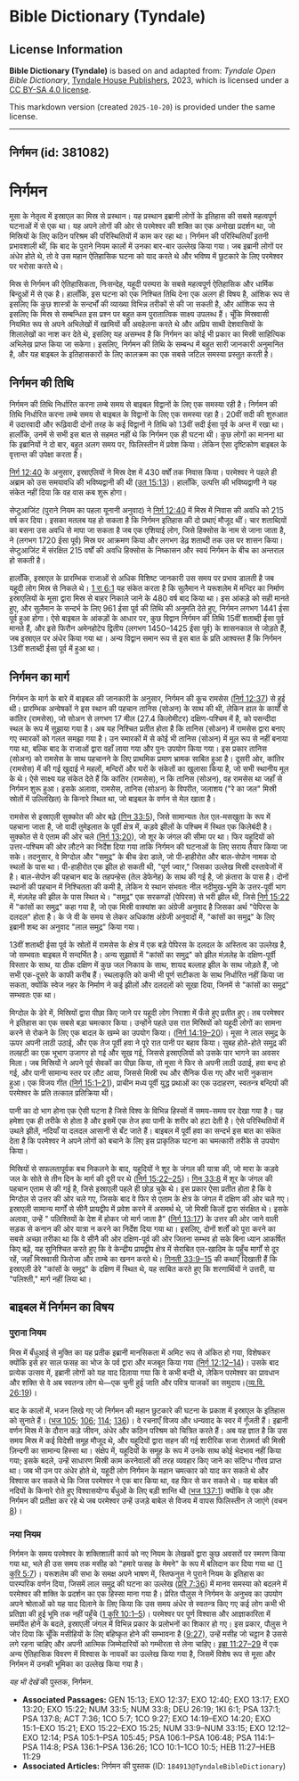 # Bible Dictionary (Tyndale)

## License Information

**Bible Dictionary (Tyndale)** is based on and adapted from: _Tyndale Open Bible Dictionary_, [Tyndale House Publishers](https://tyndaleopenresources.com/), 2023, which is licensed under a [CC BY-SA 4.0 license](https://creativecommons.org/licenses/by-sa/4.0/legalcode.en).

This markdown version (created `2025-10-20`) is provided under the same license.



--------------------------------

## निर्गमन (id: 381082)

निर्गमन
=======

मूसा के नेतृत्व में इस्राएल का मिस्र से प्रस्थान। यह प्रस्थान इब्रानी लोगों के इतिहास की सबसे महत्वपूर्ण घटनाओं में से एक था। यह अपने लोगों की ओर से परमेश्वर की शक्ति का एक अनोखा प्रदर्शन था, जो मिस्रियों के लिए कठिन परिश्रम की परिस्थितियों में काम कर रहा था। निर्गमन की परिस्थितियाँ इतनी प्रभावशाली थीं, कि बाद के पुराने नियम कालों में उनका बार\-बार उल्लेख किया गया। जब इब्रानी लोगों पर अंधेर होते थे, तो वे उस महान ऐतिहासिक घटना को याद करते थे और भविष्य में छुटकारे के लिए परमेश्वर पर भरोसा करते थे।

मिस्र से निर्गमन की ऐतिहासिकता, निःसन्देह, यहूदी परम्परा के सबसे महत्वपूर्ण ऐतिहासिक और धार्मिक बिन्दुओं में से एक है। हालाँकि, इस घटना को एक निश्चित तिथि देना एक अलग ही विषय है, आंशिक रूप से इसलिए कि कुछ शास्त्रों के सन्दर्भों की व्याख्या विभिन्न तरीकों से की जा सकती है, और आंशिक रूप से इसलिए कि मिस्र से सम्बन्धित इस प्रश्न पर बहुत कम पुरातात्विक साक्ष्य उपलब्ध हैं। चूँकि मिस्रवासी नियमित रूप से अपने अभिलेखों में खामियों की अवहेलना करते थे और अप्रिय साथी देशवासियों के शिलालेखों का नाश कर देते थे, इसलिए यह असम्भव है कि निर्गमन का कोई भी प्रकार का मिस्री साहित्यिक अभिलेख प्राप्त किया जा सकेगा। इसलिए, निर्गमन की तिथि के सम्बन्ध में बहुत सारी जानकारी अनुमानित है, और यह बाइबल के इतिहासकारों के लिए कालक्रम का एक सबसे जटिल समस्या प्रस्तुत करती है।

निर्गमन की तिथि
---------------

निर्गमन की तिथि निर्धारित करना लम्बे समय से बाइबल विद्वानों के लिए एक समस्या रही है। निर्गमन की तिथि निर्धारित करना लम्बे समय से बाइबल के विद्वानों के लिए एक समस्या रहा है। 20वीं सदी की शुरुआत में उदारवादी और रूढ़िवादी दोनों तरह के कई विद्वानों ने तिथि को 13वीं सदी ईसा पूर्व के अन्त में रखा था। हालाँकि, उनमें से सभी इस बात से सहमत नहीं थे कि निर्गमन एक ही घटना थी। कुछ लोगों का मानना था कि इब्रानियों ने दो बार, बहुत अलग समय पर, फिलिस्तीन में प्रवेश किया। लेकिन ऐसा दृष्टिकोण बाइबल के वृत्तान्त की उपेक्षा करता है।

[निर्ग 12:40](https://ref.ly/Exod12:40) के अनुसार, इस्राएलियों ने मिस्र देश में 430 वर्षों तक निवास किया। परमेश्वर ने पहले ही अब्राम को उस समयावधि की भविष्यद्वानी की थी ([उत 15:13](https://ref.ly/Gen15:13))। हालाँकि, उत्पत्ति की भविष्यद्वाणी ने यह संकेत नहीं दिया कि वह वास कब शुरू होगा।

सेप्टुआजिंट (पुराने नियम का पहला यूनानी अनुवाद) ने [निर्ग 12:40](https://ref.ly/Exod12:40) में मिस्र में निवास की अवधि को 215 वर्ष कर दिया। इसका मतलब यह हो सकता है कि निर्गमन इतिहास की दो प्रथाएं मौजूद थीं। चार शताब्दियों का बसना उस अवधि से मापा जा सकता है जब एक एशियाई लोग, जिसे हिक्सोस के नाम से जाना जाता है, ने (लगभग 1720 ईसा पूर्व) मिस्र पर आक्रमण किया और लगभग डेढ़ शताब्दी तक उस पर शासन किया। सेप्टुआजिंट में संरक्षित 215 वर्षों की अवधि हिक्सोस के निष्कासन और स्वयं निर्गमन के बीच का अन्तराल हो सकती है।

हालाँकि, इस्राएल के प्रारम्भिक राजाओं से अधिक विशिष्ट जानकारी उस समय पर प्रभाव डालती है जब यहूदी लोग मिस्र से निकले थे। [1 रा 6:1](https://ref.ly/1Kgs6:1) यह संकेत करता है कि सुलैमान ने यरूशलेम में मन्दिर का निर्माण इस्राएलियों के मूसा द्वारा मिस्र से बाहर निकाले जाने के 480 वर्ष बाद किया था। इस आंकड़े को सही मानते हुए, और सुलैमान के सन्दर्भ के लिए 961 ईसा पूर्व की तिथि की अनुमति देते हुए, निर्गमन लगभग 1441 ईसा पूर्व हुआ होगा। ऐसे बाइबल के आंकड़ों के आधार पर, कुछ विद्वान निर्गमन की तिथि 15वीं शताब्दी ईसा पूर्व मानते हैं, और इसे फिरौन अमेनहोटेप द्वितीय (लगभग 1450–1425 ईसा पूर्व) के शासनकाल से जोड़ते हैं, जब इस्राएल पर अंधेर किया गया था। अन्य विद्वान समान रूप से इस बात के प्रति आश्वस्त हैं कि निर्गमन 13वीं शताब्दी ईसा पूर्व में हुआ था।

निर्गमन का मार्ग
----------------

निर्गमन के मार्ग के बारे में बाइबल की जानकारी के अनुसार, निर्गमन की कूच रामसेस ([निर्ग 12:37](https://ref.ly/Exod12:37)) से हुई थी। प्रारम्भिक अन्वेषकों ने इस स्थान की पहचान तानिस (सोअन) के साथ की थी, लेकिन हाल के कार्यों से कांतिर (रामसेस), जो सोअन से लगभग 17 मील (27\.4 किलोमीटर) दक्षिण\-पश्चिम में है, को पसन्दीदा स्थल के रूप में सुझाया गया है। अब यह निश्चित प्रतीत होता है कि तानिस (सोअन) में रामसेस द्वारा बनाए गए स्मारकों को गलत समझा गया है। उन स्मारकों में से कोई भी तानिस (सोअन) में मूल रूप से नहीं बनाया गया था, बल्कि बाद के राजाओं द्वारा वहाँ लाया गया और पुनः उपयोग किया गया। इस प्रकार तानिस (सोअन) को रामसेस के साथ पहचानने के लिए प्राथमिक प्रमाण भ्रामक साबित हुआ है। दूसरी ओर, कांतिर (रामसेस) में की गई खुदाई ने महलों, मन्दिरों और घरों के संकेतों का खुलासा किया है, जो सभी स्थानीय मूल के थे। ऐसे साक्ष्य यह संकेत देते हैं कि कांतिर (रामसेस), न कि तानिस (सोअन), वह रामसेस था जहाँ से निर्गमन शुरू हुआ। इसके अलावा, रामसेस, तानिस (सोअन) के विपरीत, जलाशय ("रे का जल" मिस्री स्रोतों में उल्लिखित) के किनारे स्थित था, जो बाइबल के वर्णन से मेल खाता है।

रामसेस से इस्राएली सुक्कोत की ओर बढ़े ([गिन 33:5](https://ref.ly/Num33:5)), जिसे सामान्यतः तेल एल\-मसखुता के रूप में पहचाना जाता है, जो वादी तुमेइलात के पूर्वी क्षेत्र में, कड़वे झीलों के पश्चिम में स्थित एक किलेबंदी है। सुक्कोत से वे एताम की ओर चले ([निर्ग 13:20](https://ref.ly/Exod13:20)), जो शूर के जंगल की सीमा पर था। फिर यहूदियों को उत्तर\-पश्चिम की ओर लौटने का निर्देश दिया गया ताकि निर्गमन की घटनाओं के लिए सराय तैयार किया जा सके। तदनुसार, वे मिग्दोल और "समुद्र" के बीच डेरा डाले, जो पी\-हाहीरोत और बाल\-सेपोन नामक दो स्थलों के पास था। पी\-हाहीरोत एक झील हो सकती थी, "पूर्ण ज्वार," जिसका उल्लेख मिस्री दस्तावेजों में है। बाल\-सेपोन की पहचान बाद के तहपन्हेस (तेल डेफेनेह) के साथ की गई है, जो क़ंतारा के पास है। दोनों स्थानों की पहचान में निश्चितता की कमी है, लेकिन ये स्थान संभवतः नील नदीमुख\-भूमि के उत्तर\-पूर्वी भाग में, मंज़लेह की झील के पास स्थित थे। "समुद्र" एक सरकण्डों (पेपिरस) से भरी झील थी, जिसे [निर्ग 15:22](https://ref.ly/Exod15:22) में "कांसों का समुद्र" कहा गया है, जो एक मिस्री वाक्यांश का अंग्रेजी अनुवाद है जिसका अर्थ "पेपिरस के दलदल" होता है। के जे वी के समय से लेकर अधिकांश अंग्रेजी अनुवादों में, "कांसों का समुद्र" के लिए इब्रानी शब्द का अनुवाद "लाल समुद्र" किया गया।

13वीं शताब्दी ईसा पूर्व के स्रोतों में रामसेस के क्षेत्र में एक बड़े पेपिरस के दलदल के अस्तित्व का उल्लेख है, जो सम्भवतः बाइबल में सन्दर्भित है। अन्य सुझावों में "कांसों का समुद्र" को झील मंज़लेह के दक्षिण\-पूर्वी विस्तार के साथ, या ठीक दक्षिण में कुछ जल निकाय के साथ, शायद बल्लाह झील के साथ जोड़ते हैं, जो सभी एक\-दूसरे के काफी करीब हैं। स्थलाकृति को कभी भी पूर्ण सटीकता के साथ निर्धारित नहीं किया जा सकता, क्योंकि स्वेज नहर के निर्माण ने कई झीलों और दलदलों को सूखा दिया, जिनमें से "कांसों का समुद्र" सम्भवतः एक था।

मिग्दोल के डेरे में, मिस्रियों द्वारा पीछा किए जाने पर यहूदी लोग निराशा में फँसे हुए प्रतीत हुए। तब परमेश्वर ने इतिहास का एक सबसे बड़ा चमत्कार किया। उन्होंने पहले उस रात मिस्रियों को यहूदी लोगों का सामना करने से रोकने के लिए एक बादल के खम्भे का उपयोग किया। ([निर्ग 14:19–20](https://ref.ly/Exod14:19-Exod14:20))। मूसा ने लाल समुद्र के ऊपर अपनी लाठी उठाई, और एक तेज पूर्वी हवा ने पूरे रात पानी पर बहाव किया। सुबह होते\-होते समुद्र की तलहटी का एक भूभाग उजागर हो गई और सूख गई, जिससे इस्राएलियों को उसके पार भागने का अवसर मिला। जब मिस्रियों ने अपने पूर्व सेवकों का पीछा किया, तो मूसा ने फिर से अपनी लाठी उठाई, हवा बन्द हो गई, और पानी सामान्य स्तर पर लौट आया, जिससे मिस्री रथ और सैनिक फँस गए और भारी नुकसान हुआ। एक विजय गीत ([निर्ग 15:1–21](https://ref.ly/Exod15:1-Exod15:21)), प्राचीन मध्य पूर्वी युद्ध प्रथाओं का एक उदाहरण, स्वतन्त्र बन्दियों की परमेश्वर के प्रति तत्काल प्रतिक्रिया थी।

पानी का दो भाग होना एक ऐसी घटना है जिसे विश्व के विभिन्न हिस्सों में समय\-समय पर देखा गया है। यह हमेशा एक ही तरीके से होता है और इसमें एक तेज हवा पानी के शरीर को हटा देती है। ऐसे परिस्थितियों में उथले झीलें, नदियाँ या दलदल आसानी से बँट जाते हैं। बाइबल में पूर्वी हवा का सन्दर्भ इस बात का संकेत देता है कि परमेश्वर ने अपने लोगों को बचाने के लिए इस प्राकृतिक घटना का चमत्कारी तरीके से उपयोग किया।

मिस्रियों से सफलतापूर्वक बच निकलने के बाद, यहूदियों ने शूर के जंगल की यात्रा की, जो मारा के कड़वे जल के सोते से तीन दिन के मार्ग की दूरी पर थे ([निर्ग 15:22–25](https://ref.ly/Exod15:22-Exod15:25))। [गिन 33:8](https://ref.ly/Num33:8) में शूर के जंगल की पहचान एताम से की गई है, जिसे इस्राएली पहले ही छोड़ चुके थे। इस प्रकार ऐसा प्रतीत होता है कि वे मिग्दोल से उत्तर की ओर चले गए, जिसके बाद वे फिर से एताम के क्षेत्र के जंगल में दक्षिण की ओर चले गए। इस्राएली सामान्य मार्गों से सीनै प्रायद्वीप में प्रवेश करने में असमर्थ थे, जो मिस्री किलों द्वारा संरक्षित थे। इसके अलावा, उन्हें " पलिश्तियों के देश में होकर जो मार्ग जाता है" ([निर्ग 13:17](https://ref.ly/Exod13:17)) के उत्तर की ओर जाने वाली सड़क से कनान की ओर यात्रा न करने का निर्देश दिया गया था। इसलिए, दोनों शर्तों को पूरा करने का सबसे अच्छा तरीका था कि वे सीनै की ओर दक्षिण\-पूर्व की ओर जितना सम्भव हो सके बिना ध्यान आकर्षित किए बढ़ें, यह सुनिश्चित करते हुए कि वे केन्द्रीय प्रायद्वीप क्षेत्र में सेराबित एल\-खादिम के पहुँच मार्गों से दूर रहें, जहाँ मिस्रवासी फिरोजा और ताम्बे का खनन करते थे। [गिनती 33:9–15](https://ref.ly/Num33:9-Num33:15) की कथाएँ दिखाती हैं कि इस्राएली डेरे "कांसों के समुद्र" के दक्षिण में स्थित थे, यह साबित करते हुए कि शरणार्थियों ने उत्तरी, या "पलिश्ती," मार्ग नहीं लिया था।

बाइबल में निर्गमन का विषय
-------------------------

### पुराना नियम

मिस्र में बँधुआई से मुक्ति का यह प्रतीक इब्रानी मानसिकता में अमिट रूप से अंकित हो गया, विशेषकर क्योंकि इसे हर साल फसह का भोज के पर्व द्वारा और मजबूत किया गया ([निर्ग 12:12–14](https://ref.ly/Exod12:12-Exod12:14))। उसके बाद प्रत्येक उत्सव में, इब्रानी लोगों को यह याद दिलाया गया कि वे कभी बन्दी थे, लेकिन परमेश्वर का प्रावधान और शक्ति से वे अब स्वतन्त्र लोग थे—एक चुनी हुई जाति और पवित्र याजकों का समुदाय।([व्य.वि. 26:19](https://ref.ly/Deut26:19))।

बाद के कालों में, भजन लिखे गए जो निर्गमन की महान छुटकारे की घटना के प्रकाश में इस्राएल के इतिहास को सुनाते हैं। ([भज 105](https://ref.ly/Ps105:1-Ps105:45); [106](https://ref.ly/Ps106:1-Ps106:48); [114](https://ref.ly/Ps114:1-Ps114:8); [136](https://ref.ly/Ps136:1-Ps136:26))। वे रचनाएँ विजय और धन्यवाद के स्वर में गूँजती हैं। इब्रानी वर्णन मिस्र में के दौरान कड़े जीवन, अंधेर और कठिन परिश्रम को चित्रित करते हैं। अब यह ज्ञात है कि उस समय मिस्र में कई विदेशी समूह मौजूद थे, और यहूदियों द्वारा सहन की गई शारीरिक सजा रोज़मर्रा की मिस्री ज़िन्दगी का सामान्य हिस्सा था। संक्षेप में, यहूदियों के समूह के रूप में उनके साथ कोई भेदभाव नहीं किया गया; इसके बदले, उन्हें साधारण मिस्री काम करनेवालों की तरह व्यवहार किए जाने का संदिग्ध गौरव प्राप्त था। जब भी उन पर अंधेर होते थे, यहूदी लोग निर्गमन के महान चमत्कार को याद कर सकते थे और विश्वास कर सकते थे कि जिस परमेश्वर ने एक बार किया था, वह फिर से कर सकते थे। यह बाबेल की नदियों के किनारे रोते हुए विश्वासयोग्य बँधुओं के लिए बड़ी शान्ति थी ([भज 137:1](https://ref.ly/Ps137:1)) क्योंकि वे एक और निर्गमन की प्रतीक्षा कर रहे थे जब परमेश्वर उन्हें उजड़े बाबेल से विजय में वापस फिलिस्तीन ले जाएंगे (वचन [8](https://ref.ly/Ps137:8))।

### नया नियम

निर्गमन के समय परमेश्वर के शक्तिशाली कार्य को नए नियम के लेखकों द्वारा कुछ अवसरों पर स्मरण किया गया था, भले ही उस समय तक मसीह को "हमारे फसह के मेमने" के रूप में बलिदान कर दिया गया था ([1 कुरि 5:7](https://ref.ly/1Cor5:7))। यरूशलेम की सभा के समक्ष अपने भाषण में, स्तिफनुस ने पुराने नियम के इतिहास का पारम्परिक वर्णन दिया, जिसमें लाल समुद्र की घटना का उल्लेख ([प्रेरि 7:36](https://ref.ly/Acts7:36)) में मानव समस्या को बदलने में परमेश्वर की शक्ति के प्रदर्शन का एक हिस्सा माना गया है। प्रेरित पौलुस ने निर्गमन के अनुभव का उपयोग अपने श्रोताओं को यह याद दिलाने के लिए किया कि उस समय अंधेर से स्वतन्त्र किए गए कई लोग कभी भी प्रतिज्ञा की हुई भूमि तक नहीं पहुँचे ([1 कुरि 10:1–5](https://ref.ly/1Cor10:1-1Cor10:5))। परमेश्वर पर पूर्ण विश्वास और आज्ञाकारिता में समर्पित होने के बदले, इस्राएली जंगल में विभिन्न प्रकार के प्रलोभनों का शिकार हो गए। इस प्रकार, पौलुस ने जोर दिया कि चूँकि मसीहियों के लिए बहिष्कृत होने की सम्भावना है ([9:27](https://ref.ly/1Cor9:27)), उन्हें मसीह जो चट्टान है उससे लगे रहना चाहिए और अपनी आत्मिक जिम्मेदारियों को गम्भीरता से लेना चाहिए। [इब्रा 11:27–29](https://ref.ly/Heb11:27-Heb11:29) में एक अन्य ऐतिहासिक विवरण में विश्वास के नायकों का उल्लेख किया गया है, जिसमें विशेष रूप से मूसा और निर्गमन में उनकी भूमिका का उल्लेख किया गया है।

*यह भी देखें* की पुस्तक, निर्गमन.

* **Associated Passages:** GEN 15:13; EXO 12:37; EXO 12:40; EXO 13:17; EXO 13:20; EXO 15:22; NUM 33:5; NUM 33:8; DEU 26:19; 1KI 6:1; PSA 137:1; PSA 137:8; ACT 7:36; 1CO 5:7; 1CO 9:27; EXO 14:19–EXO 14:20; EXO 15:1–EXO 15:21; EXO 15:22–EXO 15:25; NUM 33:9–NUM 33:15; EXO 12:12–EXO 12:14; PSA 105:1–PSA 105:45; PSA 106:1–PSA 106:48; PSA 114:1–PSA 114:8; PSA 136:1–PSA 136:26; 1CO 10:1–1CO 10:5; HEB 11:27–HEB 11:29
* **Associated Articles:** निर्गमन की पुस्तक  (ID: `184913@TyndaleBibleDictionary`)

